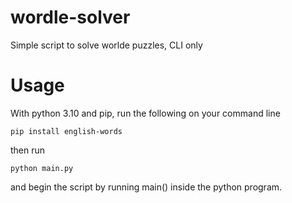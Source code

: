 # wordle-solver
Simple script to solve worlde puzzles, CLI only

# Usage
With python 3.10 and pip, run the following on your command line
```
pip install english-words
```

then run
```
python main.py
```

and begin the script by running main() inside the python program.
